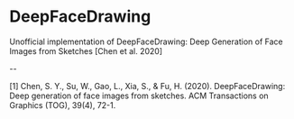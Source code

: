 # DeepFaceDrawing
Unofficial implementation of DeepFaceDrawing: Deep Generation of Face Images from Sketches [Chen et al. 2020]

--

[1] Chen, S. Y., Su, W., Gao, L., Xia, S., & Fu, H. (2020). DeepFaceDrawing: Deep generation of face images from sketches. ACM Transactions on Graphics (TOG), 39(4), 72-1.
